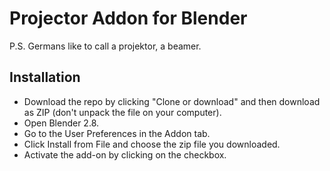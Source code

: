 # Projector Addon for Blender
P.S. Germans like to call a projektor, a beamer.

## Installation

* Download the repo by clicking "Clone or download" and then download as ZIP (don't unpack the file on your computer).
* Open Blender 2.8.
* Go to the User Preferences in the Addon tab.
* Click Install from File and choose the zip file you downloaded.
* Activate the add-on by clicking on the checkbox.
